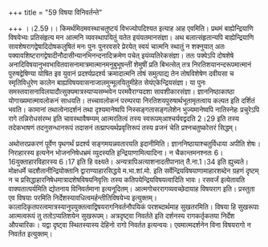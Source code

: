 +++
title = "59 विषया विनिवर्तन्ते"

+++
।।2.59।। किमर्थमिदमवस्थाचतुष्टयं विभज्योपदिश्यत इत्याह आह एवमिति। प्रथमं
बाह्येन्द्रियाणि विषयेभ्यः प्रतिसंहृत्य मन आत्मनि व्यवस्थापयितुं यतेत
इयंयतमानसंज्ञा। अथ बलात्संहृतान्यपि बाह्येन्द्रियाणि
सावशेषरागद्वेषादिदोषकलुषितं मनः पुनः पुनरवसरे प्रेरयेत् स्वयं चात्मनि
स्थातुं न शक्नुयात् अतः
पक्वावशिष्टरागद्वेषादीनौदासीन्यानभिनन्दनादिक्रमेण पचेत्
इयंव्यतिरेकसंज्ञा। ततः पक्वेऽपि दोषशेषे
अनादिविषयानुभवभावितवासनामात्रमात्मानमनुबुभूषन्तीं शेमुषीं प्रति
बिभत्सेत् तत्र निरतिशयानन्दरूपमात्मानं पुरुषद्वेषिण्या योषित इव युवानं
प्रदर्श्यप्रदर्श्य क्रमादात्मनि तोषं समुत्पाद्य तेन तोषविशेषेण दवीयसा च
स्मृतिविधुरेण कालेन बाह्यविषयवासनाजालमुन्मूलयितुमीहेत
सेयंएकेन्द्रियसंज्ञा। या पुनः
समस्तवासनाविलयादौत्सुक्यमात्रस्याप्यसम्भवेन परमवैराग्यदशा
सावशीकारसंज्ञा। ज्ञाननिष्ठाकाष्ठा योगाख्यमात्मावलोकनं साधयति।
तच्चावलोकनं परम्परया निरतिशयपुरुषार्थभूतामृतत्वाय कल्पत इति दर्शितं
भवति। कामानां तथात्वेनादर्शनं तथा दृश्यमानेष्वपि निस्सङ्गतासङ्गलेशेन
भुज्यमानेष्वपि नातिस्नेहः प्रचुरेऽपि रागे तन्निरोधसंरम्भ इति
चावस्थावैषम्यम् आत्मरतित्वं तस्य स्वरूपम्आश्चर्यवद्वदति 2।29 इति तस्य
तदेकभाषणं तदनुसन्धानरूपं तदासनं तत्प्राप्त्यर्थप्रवृत्तिरूपं तस्य व्रजनं
चेति प्रश्नचतुष्कोत्तरं सिद्धम्।


अथोत्तरप्रकरणं पूर्वेण पृथगर्थं प्रदर्श्य सङ्गमयन्नवतारयति इदानीमिति।
ज्ञाननिष्ठायाश्चतुर्विधाया अपीति शेषः। निराहारस्य इत्यनेन भोजननिषेधभ्रमं
व्युदस्यति इन्द्रियाणामित्यादिना। न चैकान्तमनश्नतः 6।16युक्ताहारविहारस्य
6।17 इति हि वक्ष्यते। अन्यत्रापिअत्याशनादतीपानात् तै.ना.1।34 इति
ह्युच्यते। मोक्षधर्मे चदशैतानीन्द्रियोक्तानि द्वाराण्याहारसिद्धये
म.भा.शां.मो. इति सर्वेन्द्रियविषयाणामाहारशब्देन ग्रहणं दृष्टम् न च
प्रसिद्धाहारनिषेधमात्रादशेषविषयनिवृत्तिः तस्य कतिपयेन्द्रियविषयत्वादिति
भावः। रसवर्जं इत्येतावति वाक्यतात्पर्यमिति द्योतनाय विनिवर्तमाना
इत्यनूदितम्। आत्मगोचररागव्यवच्छेदायाह विषयराग इति। प्रस्तुता एव विषयाः
परमिति निर्देशस्यावधित्वमर्हन्तीतिविषयेभ्य इत्युक्तम्।
कालादिकृतपरत्वमात्रस्यानुपयुक्तत्वाद्विषयरागनिवर्तनौपयिकं परशब्दार्थमाह
सुखतरमिति। विषया हि सुखरूपाः आत्मत्वरूपं तु ततोऽप्यतिशयेन सुखरूपम्।
अत्रदृष्ट्वा निवर्तते इति दर्शनस्य रागकर्तृकतया निर्देश औपचारिकः। यद्वा
दृष्ट्वा स्थितस्यास्य देहिनो रागो निवर्तत इत्यन्वयः। एवमात्मदर्शनेन विना
विषयरागो न निवर्तत इत्युक्तम्।  
  
  
